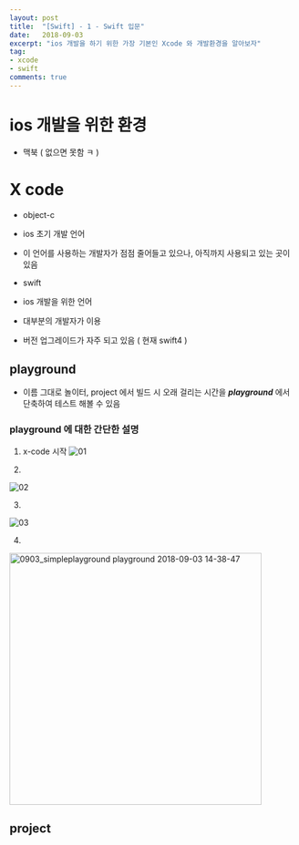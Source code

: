```yaml
---
layout: post
title:  "[Swift] - 1 - Swift 입문"
date:   2018-09-03
excerpt: "ios 개발을 하기 위한 가장 기본인 Xcode 와 개발환경을 알아보자"
tag:
- xcode 
- swift
comments: true
---
```


# ios 개발을 위한 환경
- 맥북 ( 없으면 못함 ㅋ )

# X code

- object-c
 - ios 초기 개발 언어
 - 이 언어를 사용하는 개발자가 점점 줄어들고 있으나, 아직까지 사용되고 있는 곳이 있음

- swift
 - ios 개발을 위한 언어
 - 대부분의 개발자가 이용
 - 버전 업그레이드가 자주 되고 있음 ( 현재 swift4 )
 
## playground
- 이름 그대로 놀이터, project 에서 빌드 시 오래 걸리는 시간을 ***playground*** 에서 단축하여 테스트 해볼 수 있음

### playground 에 대한 간단한 설명

1. x-code 시작
![01](https://user-images.githubusercontent.com/39073993/44969894-1a83e800-af8a-11e8-91a0-91e3f27c811f.png)

2. 
![02](https://user-images.githubusercontent.com/39073993/44969896-1d7ed880-af8a-11e8-94fa-69c08e700284.png)

3.
![03](https://user-images.githubusercontent.com/39073993/44969898-1fe13280-af8a-11e8-9ab6-958fb4d7b53e.png)

4.

<img width="442" alt="0903_simpleplayground playground 2018-09-03 14-38-47" src="https://user-images.githubusercontent.com/39073993/44969902-240d5000-af8a-11e8-8f6c-b44e8b5e6e61.png">

## project
